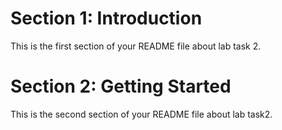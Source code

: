 # Section 1: Introduction
This is the first section of your README file about lab task 2.
# Section 2: Getting Started
This is the second section of your README file about lab task2.
